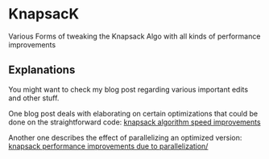 # KnapsacK
Various Forms of tweaking the Knapsack Algo with all kinds of performance improvements

## Explanations
You might want to check my blog post regarding various important edits and other stuff.

One blog post deals with elaborating on certain optimizations that could be done on the straightforward code: [knapsack algorithm speed improvements](https://siddharths2710.wordpress.com/2017/01/23/knapsack-algorithm-speed-improvements/)

Another one describes the effect of parallelizing an optimized version: [knapsack performance improvements due to parallelization/](https://siddharths2710.wordpress.com/2017/02/18/knapsack-performance-improvements-due-to-parallelization/)
